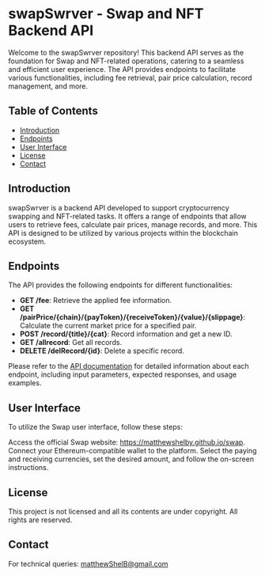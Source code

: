 # swapSwrver - Swap and NFT Backend API

Welcome to the swapSwrver repository! This backend API serves as the foundation for Swap and NFT-related operations, catering to a seamless and efficient user experience. The API provides endpoints to facilitate various functionalities, including fee retrieval, pair price calculation, record management, and more.

  
## Table of Contents

- [Introduction](#introduction)
- [Endpoints](#endpoints)
- [User Interface](#user-interface)
- [License](#license)
- [Contact](#contact)

 
## Introduction

swapSwrver is a backend API developed to support cryptocurrency swapping and NFT-related tasks. It offers a range of endpoints that allow users to retrieve fees, calculate pair prices, manage records, and more. This API is designed to be utilized by various projects within the blockchain ecosystem.

 
## Endpoints

The API provides the following endpoints for different functionalities:

- **GET /fee**: Retrieve the applied fee information.
- **GET /pairPrice/{chain}/{payToken}/{receiveToken}/{value}/{slippage}**: Calculate the current market price for a specified pair.
- **POST /record/{title}/{cat}**: Record information and get a new ID.
- **GET /allrecord**: Get all records.
- **DELETE /delRecord/{id}**: Delete a specific record.

Please refer to the [API documentation](/api-documentation.md) for detailed information about each endpoint, including input parameters, expected responses, and usage examples.

 
## User Interface

To utilize the Swap user interface, follow these steps:

Access the official Swap website: https://matthewshelby.github.io/swap.
Connect your Ethereum-compatible wallet to the platform.
Select the paying and receiving currencies, set the desired amount, and follow the on-screen instructions.

## License

This project is not licensed and all its contents are under copyright. All rights are reserved.

 
## Contact

For technical queries: [matthewShelB@gmail.com](mailto:matthewShelB@gmail.com)

